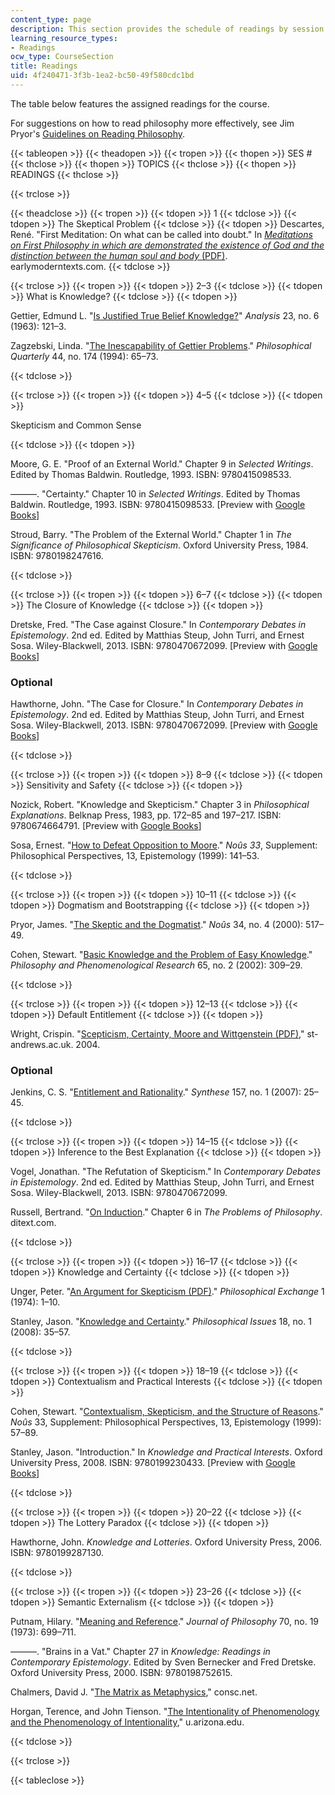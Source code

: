 ```yaml
---
content_type: page
description: This section provides the schedule of readings by session and topic.
learning_resource_types:
- Readings
ocw_type: CourseSection
title: Readings
uid: 4f240471-3f3b-1ea2-bc50-49f580cdc1bd
---
```


The table below features the assigned readings for the course.

For suggestions on how to read philosophy more effectively, see Jim Pryor's [Guidelines on Reading Philosophy](http://www.jimpryor.net/teaching/guidelines/reading.html).

{{< tableopen >}}
{{< theadopen >}}
{{< tropen >}}
{{< thopen >}}
SES #
{{< thclose >}}
{{< thopen >}}
TOPICS
{{< thclose >}}
{{< thopen >}}
READINGS
{{< thclose >}}

{{< trclose >}}

{{< theadclose >}}
{{< tropen >}}
{{< tdopen >}}
1
{{< tdclose >}}
{{< tdopen >}}
The Skeptical Problem
{{< tdclose >}}
{{< tdopen >}}
Descartes, René. "First Meditation: On what can be called into doubt." In [_Meditations on First Philosophy in which are demonstrated the existence of God and the distinction between the human soul and body_ (PDF)](https://www.earlymoderntexts.com/assets/pdfs/descartes1641.pdf). earlymoderntexts.com.
{{< tdclose >}}

{{< trclose >}}
{{< tropen >}}
{{< tdopen >}}
2–3
{{< tdclose >}}
{{< tdopen >}}
What is Knowledge?
{{< tdclose >}}
{{< tdopen >}}


Gettier, Edmund L. "[Is Justified True Belief Knowledge?](http://www.ditext.com/gettier/gettier.html)" _Analysis_ 23, no. 6 (1963): 121–3.

Zagzebski, Linda. "[The Inescapability of Gettier Problems](http://www.jstor.org/stable/2220147)." _Philosophical Quarterly_ 44, no. 174 (1994): 65–73.


{{< tdclose >}}

{{< trclose >}}
{{< tropen >}}
{{< tdopen >}}
4–5
{{< tdclose >}}
{{< tdopen >}}


Skepticism and Common Sense


{{< tdclose >}}
{{< tdopen >}}


Moore, G. E. "Proof of an External World." Chapter 9 in _Selected Writings_. Edited by Thomas Baldwin. Routledge, 1993. ISBN: 9780415098533.

———. "Certainty." Chapter 10 in _Selected Writings_. Edited by Thomas Baldwin. Routledge, 1993. ISBN: 9780415098533. \[Preview with [Google Books](http://books.google.com/books?id=bh5lJrGxQEYC&pg=PA171#v=onepage)\]

Stroud, Barry. "The Problem of the External World." Chapter 1 in _The Significance of Philosophical Skepticism_. Oxford University Press, 1984. ISBN: 9780198247616.


{{< tdclose >}}

{{< trclose >}}
{{< tropen >}}
{{< tdopen >}}
6–7
{{< tdclose >}}
{{< tdopen >}}
The Closure of Knowledge
{{< tdclose >}}
{{< tdopen >}}


Dretske, Fred. "The Case against Closure." In _Contemporary Debates in Epistemology_. 2nd ed. Edited by Matthias Steup, John Turri, and Ernest Sosa. Wiley-Blackwell, 2013. ISBN: 9780470672099. \[Preview with [Google Books](http://books.google.com/books?id=wRwoAAAAQBAJ&pg=Pafrontcover
            )\]

### Optional

Hawthorne, John. "The Case for Closure." In _Contemporary Debates in Epistemology_. 2nd ed. Edited by Matthias Steup, John Turri, and Ernest Sosa. Wiley-Blackwell, 2013. ISBN: 9780470672099. \[Preview with [Google Books](http://books.google.com/books?id=wRwoAAAAQBAJ&pg=Pafrontcover)\]


{{< tdclose >}}

{{< trclose >}}
{{< tropen >}}
{{< tdopen >}}
8–9
{{< tdclose >}}
{{< tdopen >}}
Sensitivity and Safety
{{< tdclose >}}
{{< tdopen >}}


Nozick, Robert. "Knowledge and Skepticism." Chapter 3 in _Philosophical Explanations_. Belknap Press, 1983, pp. 172–85 and 197–217. ISBN: 9780674664791. \[Preview with [Google Books](http://books.google.com/books?id=N4zH86WogYwC&pg=PA167#v=onepage)\]

Sosa, Ernest. "[How to Defeat Opposition to Moore](http://dx.doi.org/10.1111/0029-4624.33.s13.7)." _Noûs 33_, Supplement: Philosophical Perspectives, 13, Epistemology (1999): 141–53.


{{< tdclose >}}

{{< trclose >}}
{{< tropen >}}
{{< tdopen >}}
10–11
{{< tdclose >}}
{{< tdopen >}}
Dogmatism and Bootstrapping
{{< tdclose >}}
{{< tdopen >}}


Pryor, James. "[The Skeptic and the Dogmatist](http://dx.doi.org/10.1111/0029-4624.00277)." _Noûs_ 34, no. 4 (2000): 517–49.

Cohen, Stewart. "[Basic Knowledge and the Problem of Easy Knowledge](http://dx.doi.org/10.1111/j.1933-1592.2002.tb00204.x)." _Philosophy and Phenomenological Research_ 65, no. 2 (2002): 309–29.


{{< tdclose >}}

{{< trclose >}}
{{< tropen >}}
{{< tdopen >}}
12–13
{{< tdclose >}}
{{< tdopen >}}
Default Entitlement
{{< tdclose >}}
{{< tdopen >}}


Wright, Crispin. "[Scepticism, Certainty, Moore and Wittgenstein (PDF)](http://citeseerx.ist.psu.edu/viewdoc/download?doi=10.1.1.593.8966&rep=rep1&type=pdf)," st-andrews.ac.uk. 2004.

### Optional

Jenkins, C. S. "[Entitlement and Rationality](http://dx.doi.org/10.1007/s11229-006-0012-2)." _Synthese_ 157, no. 1 (2007): 25–45.


{{< tdclose >}}

{{< trclose >}}
{{< tropen >}}
{{< tdopen >}}
14–15
{{< tdclose >}}
{{< tdopen >}}
Inference to the Best Explanation
{{< tdclose >}}
{{< tdopen >}}


Vogel, Jonathan. "The Refutation of Skepticism." In _Contemporary Debates in Epistemology_. 2nd ed. Edited by Matthias Steup, John Turri, and Ernest Sosa. Wiley-Blackwell, 2013. ISBN: 9780470672099.

Russell, Bertrand. "[On Induction](http://www.ditext.com/russell/rus6.html)." Chapter 6 in _The Problems of Philosophy_. ditext.com.


{{< tdclose >}}

{{< trclose >}}
{{< tropen >}}
{{< tdopen >}}
16–17
{{< tdclose >}}
{{< tdopen >}}
Knowledge and Certainty
{{< tdclose >}}
{{< tdopen >}}


Unger, Peter. "[An Argument for Skepticism (PDF)](https://libcom.org/files/delphymainenemy.pdf)." _Philosophical Exchange_ 1 (1974): 1–10.

Stanley, Jason. "[Knowledge and Certainty](http://dx.doi.org/10.1111/j.1533-6077.2008.00136.x)." _Philosophical Issues_ 18, no. 1 (2008): 35–57.


{{< tdclose >}}

{{< trclose >}}
{{< tropen >}}
{{< tdopen >}}
18–19
{{< tdclose >}}
{{< tdopen >}}
Contextualism and Practical Interests
{{< tdclose >}}
{{< tdopen >}}


Cohen, Stewart. "[Contextualism, Skepticism, and the Structure of Reasons](http://dx.doi.org/10.1111/0029-4624.33.s13.3)." _Noûs_ 33, Supplement: Philosophical Perspectives, 13, Epistemology (1999): 57–89.

Stanley, Jason. "Introduction." In _Knowledge and Practical Interests_. Oxford University Press, 2008. ISBN: 9780199230433. \[Preview with [Google Books](http://books.google.com/books?id=vueaTKto730C&pg=PA1#v=onepage)\]


{{< tdclose >}}

{{< trclose >}}
{{< tropen >}}
{{< tdopen >}}
20–22
{{< tdclose >}}
{{< tdopen >}}
The Lottery Paradox
{{< tdclose >}}
{{< tdopen >}}


Hawthorne, John. _Knowledge and Lotteries_. Oxford University Press, 2006. ISBN: 9780199287130.


{{< tdclose >}}

{{< trclose >}}
{{< tropen >}}
{{< tdopen >}}
23–26
{{< tdclose >}}
{{< tdopen >}}
Semantic Externalism
{{< tdclose >}}
{{< tdopen >}}


Putnam, Hilary. "[Meaning and Reference](http://www.jstor.org/stable/2025079)." _Journal of Philosophy_ 70, no. 19 (1973): 699–711.

———. "Brains in a Vat." Chapter 27 in _Knowledge: Readings in Contemporary Epistemology_. Edited by Sven Bernecker and Fred Dretske. Oxford University Press, 2000. ISBN: 9780198752615.

Chalmers, David J. "[The Matrix as Metaphysics](http://consc.net/papers/matrix.html)," consc.net.

Horgan, Terence, and John Tienson. "[The Intentionality of Phenomenology and the Phenomenology of Intentionality](http://www.u.arizona.edu/~thorgan/papers/mind/IPandPI.htm)," u.arizona.edu.


{{< tdclose >}}

{{< trclose >}}

{{< tableclose >}}